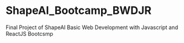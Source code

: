 # ShapeAI_Bootcamp_BWDJR
Final Project of ShapeAI Basic Web Development with Javascript and ReactJS Bootcsmp
